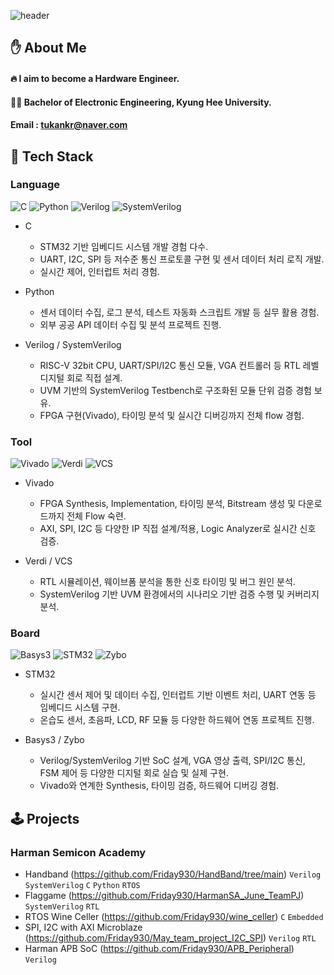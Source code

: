 <!-- ## Hi there 👋 -->

<!--
**Friday930/Friday930** is a ✨ _special_ ✨ repository because its `README.md` (this file) appears on your GitHub profile.

Here are some ideas to get you started:

- 🔭 I’m currently working on ...
- 🌱 I’m currently learning ...
- 👯 I’m looking to collaborate on ...
- 🤔 I’m looking for help with ...
- 💬 Ask me about ...
- 📫 How to reach me: ...
- 😄 Pronouns: ...
- ⚡ Fun fact: ...
-->

<!-- Header -->

![header](https://capsule-render.vercel.app/api?type=waving&color=auto&height=300&section=header&text=Good%20to%20see%20you👋&fontSize=90)

<!-- Body -->

## ✋ About Me
#### :fire: I aim to become a Hardware Engineer.
#### 👨‍🎓 Bachelor of Electronic Engineering, Kyung Hee University.
#### Email : tukankr@naver.com

## 🧱 Tech Stack
### Language
![C](https://img.shields.io/badge/Lang-C-2AD8E8?style=for-the-badge)
![Python](https://img.shields.io/badge/Lang-Python-3776AB?style=for-the-badge)
![Verilog](https://img.shields.io/badge/HDL-Verilog-ff5722?style=for-the-badge)
![SystemVerilog](https://img.shields.io/badge/HDL-SystemVerilog-ff9800?style=for-the-badge)
- C
    - STM32 기반 임베디드 시스템 개발 경험 다수.
    - UART, I2C, SPI 등 저수준 통신 프로토콜 구현 및 센서 데이터 처리 로직 개발.
    - 실시간 제어, 인터럽트 처리 경험.

- Python
    - 센서 데이터 수집, 로그 분석, 테스트 자동화 스크립트 개발 등 실무 활용 경험.
    - 외부 공공 API 데이터 수집 및 분석 프로젝트 진행.

- Verilog / SystemVerilog
    - RISC-V 32bit CPU, UART/SPI/I2C 통신 모듈, VGA 컨트롤러 등 RTL 레벨 디지털 회로 직접 설계.
    - UVM 기반의 SystemVerilog Testbench로 구조화된 모듈 단위 검증 경험 보유.
    - FPGA 구현(Vivado), 타이밍 분석 및 실시간 디버깅까지 전체 flow 경험.

### Tool
<!-- ![Cadence](https://img.shields.io/badge/Tool-Cadence-E92F1A?style=for-the-badge)
![PADS](https://img.shields.io/badge/Tool-PADS-3D0AE4?style=for-the-badge) -->
![Vivado](https://img.shields.io/badge/Tool-Vivado-904cab?style=for-the-badge&logo=&logoColor=white)
![Verdi](https://img.shields.io/badge/Tool-Verdi-00C853?style=for-the-badge)
![VCS](https://img.shields.io/badge/Tool-VCS-00695C?style=for-the-badge)
- Vivado
    - FPGA Synthesis, Implementation, 타이밍 분석, Bitstream 생성 및 다운로드까지 전체 Flow 숙련.
    - AXI, SPI, I2C 등 다양한 IP 직접 설계/적용, Logic Analyzer로 실시간 신호 검증.

- Verdi / VCS
    - RTL 시뮬레이션, 웨이브폼 분석을 통한 신호 타이밍 및 버그 원인 분석.
    - SystemVerilog 기반 UVM 환경에서의 시나리오 기반 검증 수행 및 커버리지 분석.
### Board
<!-- ![Raspberry Pi](https://img.shields.io/badge/Board-RaspberryPi-C51A4A?style=for-the-badge) -->
![Basys3](https://img.shields.io/badge/Board-Basys3-0535c6?style=for-the-badge)
![STM32](https://img.shields.io/badge/Board-STM32-003057?style=for-the-badge)
![Zybo](https://img.shields.io/badge/Board-Zybo-03b335?style=for-the-badge)
- STM32
    - 실시간 센서 제어 및 데이터 수집, 인터럽트 기반 이벤트 처리, UART 연동 등 임베디드 시스템 구현.
    - 온습도 센서, 초음파, LCD, RF 모듈 등 다양한 하드웨어 연동 프로젝트 진행.

- Basys3 / Zybo
    - Verilog/SystemVerilog 기반 SoC 설계, VGA 영상 출력, SPI/I2C 통신, FSM 제어 등 다양한 디지털 회로 실습 및 실제 구현.
    - Vivado와 연계한 Synthesis, 타이밍 검증, 하드웨어 디버깅 경험.

## 🕹️ Projects
### Harman Semicon Academy
- Handband (https://github.com/Friday930/HandBand/tree/main) `Verilog` `SystemVerilog` `C` `Python` `RTOS`
- Flaggame (https://github.com/Friday930/HarmanSA_June_TeamPJ) `SystemVerilog` `RTL`
- RTOS Wine Celler (https://github.com/Friday930/wine_celler) `C` `Embedded`
- SPI, I2C with AXI Microblaze (https://github.com/Friday930/May_team_project_I2C_SPI) `Verilog` `RTL`
- Harman APB SoC (https://github.com/Friday930/APB_Peripheral) `Verilog`



